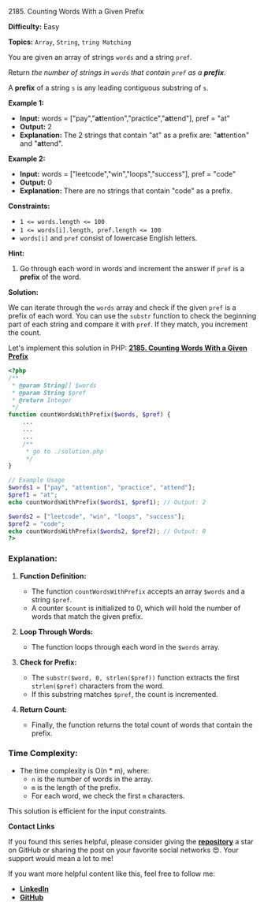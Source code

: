 2185\. Counting Words With a Given Prefix

**Difficulty:** Easy

**Topics:** `Array`, `String`, `tring Matching`

You are given an array of strings `words` and a string `pref`.

Return _the number of strings in `words` that contain `pref` as a **prefix**_.

A **prefix** of a string `s` is any leading contiguous substring of `s`.

**Example 1:**

- **Input:** words = ["pay","**at**tention","practice","**at**tend"], pref = "at"
- **Output:** 2
- **Explanation:** The 2 strings that contain "at" as a prefix are: "**at**tention" and "**at**tend".

**Example 2:**

- **Input:** words = ["leetcode","win","loops","success"], pref = "code"
- **Output:** 0
- **Explanation:** There are no strings that contain "code" as a prefix.



**Constraints:**

- `1 <= words.length <= 100`
- `1 <= words[i].length, pref.length <= 100`
- `words[i]` and `pref` consist of lowercase English letters.


**Hint:**
1. Go through each word in words and increment the answer if `pref` is a **prefix** of the word.



**Solution:**

We can iterate through the `words` array and check if the given `pref` is a prefix of each word. You can use the `substr` function to check the beginning part of each string and compare it with `pref`. If they match, you increment the count.

Let's implement this solution in PHP: **[2185. Counting Words With a Given Prefix](https://github.com/mah-shamim/leet-code-in-php/tree/main/algorithms/002185-counting-words-with-a-given-prefix/solution.php)**

```php
<?php
/**
 * @param String[] $words
 * @param String $pref
 * @return Integer
 */
function countWordsWithPrefix($words, $pref) {
    ...
    ...
    ...
    /**
     * go to ./solution.php
     */
}

// Example Usage
$words1 = ["pay", "attention", "practice", "attend"];
$pref1 = "at";
echo countWordsWithPrefix($words1, $pref1); // Output: 2

$words2 = ["leetcode", "win", "loops", "success"];
$pref2 = "code";
echo countWordsWithPrefix($words2, $pref2); // Output: 0
?>
```

### Explanation:

1. **Function Definition:**
   - The function `countWordsWithPrefix` accepts an array `$words` and a string `$pref`.
   - A counter `$count` is initialized to 0, which will hold the number of words that match the given prefix.

2. **Loop Through Words:**
   - The function loops through each word in the `$words` array.

3. **Check for Prefix:**
   - The `substr($word, 0, strlen($pref))` function extracts the first `strlen($pref)` characters from the word.
   - If this substring matches `$pref`, the count is incremented.

4. **Return Count:**
   - Finally, the function returns the total count of words that contain the prefix.

### Time Complexity:
- The time complexity is O(n * m), where:
   - `n` is the number of words in the array.
   - `m` is the length of the prefix.
   - For each word, we check the first `m` characters.

This solution is efficient for the input constraints.


**Contact Links**

If you found this series helpful, please consider giving the **[repository](https://github.com/mah-shamim/leet-code-in-php)** a star on GitHub or sharing the post on your favorite social networks 😍. Your support would mean a lot to me!

If you want more helpful content like this, feel free to follow me:

- **[LinkedIn](https://www.linkedin.com/in/arifulhaque/)**
- **[GitHub](https://github.com/mah-shamim)**
